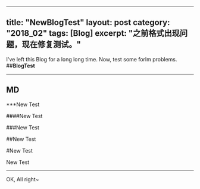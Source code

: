
---
title: "NewBlogTest"
layout: post
category: "2018_02"
tags: [Blog]
excerpt: "之前格式出现问题，现在修复测试。"
---
I've left this Blog for a long long time.
Now, test some forlm problems.
##<b>BlogTest</b>

---
MD
---
***New Test

####New Test

###New Test

##New Test

#New Test

New Test

---
OK, All right~
